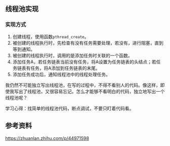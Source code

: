 ## 线程池实现

### 实现方式

1. 创建线程，使用函数`pthread_create`。
2. 被创建的线程执行时，先检查有没有任务需要处理，若没有，进行阻塞，直到等到通知。
3. 被创建的线程执行时，调用的是添加任务时关联的一个函数。
4. 添加任务A，若任务链表当前没有任务，将A设置为任务链表的头结点；若任务链表有任务，将A添加到任务链表的末尾。
5. 添加任务成功后，通知线程池中的线程处理任务。

我仍然不可能独立写出线程池，在写的过程中，不得不看别人的代码。像这样，即使我写出了线程池，又很容易忘记。怎么才能够不看明白的代码，独立地写出一个线程池呢？

学习心得：找简单的线程池代码，断点调试，不要只盯着代码看。


## 参考资料

https://zhuanlan.zhihu.com/p/44971598